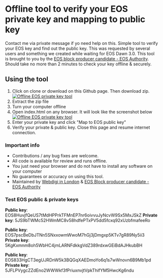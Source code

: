 # Offline tool to verify your EOS private key and mapping to public key
Contact me via private message if yo need help on this.
Simple tool to verify your EOS key and find out the public key. This was requested by several users and something we created while waiting for EOS Dawn 3.0. This tool is brought to you by the [EOS block producer candidate - EOS Authority](https://eosauthority.com). Should take no more than 2 minutes to check your key offline & securely.

## Using the tool

1) Click on clone or download on this Github page. Then download zip.
[![Offline EOS private key tool](https://i.imgur.com/uv59i9G.png)](https://i.imgur.com/uv59i9G.png)
2) Extract the zip file
3) Turn your computer offline
4) Open index.html on any browser. It will look like the screenshot below 
[![Offline EOS private key tool](https://i.imgur.com/WwniEpW.png)](https://i.imgur.com/WwniEpW.png)
5) Enter your private key and click "Map to EOS public key"
6) Verify your private & public key. Close this page and resume internet connection.

### Important info

- Contributions / any bug fixes are welcome. 
- All code is available for review and runs offline. 
- You just need your browser and do not have to install any software on your computer
- No guarantees or accuracy on using this tool.
- Maintained by [Webdigi in London](https://www.webdigi.co.uk) & [EOS Block producer candidate - EOS Authority](https://eosauthority.com)

### Test EOS public & private keys
**Public key**: EOS8HuvjfQeUS7tMdHPPrkTFMnEP7nr6oivvuJyNcvW9Sx5MxJSkZ
**Private key**: 5JS9bTWMc52HWmMC8v58hdfePTxPV5dd5fcxq92xUzbfmafeeRo	

**Public key**: EOS7pscBeDbJTNn5SNxxowmWwoM7hGj3jDmgxp5KTv7gR89Ny5ii3
**Private key**: 5KgKxmnm8oh5WbHC4jmLARNFdkkgVdZ389rdxwGEiBdAJHkubBH

**Public key**: EOS833HgCT3egUJRDnW5k3BQGqXAEDmoYo6q1s7wWnovn6B9Mb1pd	
**Private key**: 5JFLPVygcZZdEno2WWWkf3fPriuxnvjtVpkThifYM5HwcKg6ndu	
